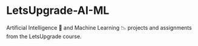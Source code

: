 # LetsUpgrade-AI-ML
Artificial Intelligence 🧠 and Machine Learning 📉 projects and assignments from the LetsUpgrade course. 
